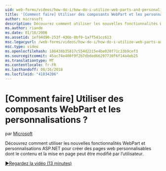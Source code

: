 ```yaml
---
uid: web-forms/videos/how-do-i/how-do-i-utilize-web-parts-and-personalization
title: '[Comment faire] Utiliser des composants WebPart et les personnalisations ? | Microsoft Docs'
author: microsoft
description: Découvrez comment utiliser les nouvelles fonctionnalités WebPart et personnalisations ASP.NET pour créer des pages web personnalisables dont le contenu et la mise en page peut être modifié par l’utilisateur.
ms.author: riande
ms.date: 01/16/2006
ms.assetid: 1ef94d90-253f-436b-8bf9-1a7f541cc613
msc.legacyurl: /web-forms/videos/how-do-i/how-do-i-utilize-web-parts-and-personalization
msc.type: video
ms.openlocfilehash: 186438b35817c554d2215e4be020f71c33b9cef3
ms.sourcegitcommit: 45ac74e400f9f2b7dbded66297730f6f14a4eb25
ms.translationtype: MT
ms.contentlocale: fr-FR
ms.lasthandoff: 08/16/2018
ms.locfileid: "41834206"
---
```

<a name="how-do-i-utilize-web-parts-and-personalization"></a>[Comment faire] Utiliser des composants WebPart et les personnalisations ?
====================
par [Microsoft](https://github.com/microsoft)

Découvrez comment utiliser les nouvelles fonctionnalités WebPart et personnalisations ASP.NET pour créer des pages web personnalisables dont le contenu et la mise en page peut être modifié par l’utilisateur.

[&#9654;Regardez la vidéo (13 minutes)](https://channel9.msdn.com/Blogs/ASP-NET-Site-Videos/how-do-i-utilize-web-parts-and-personalization)
